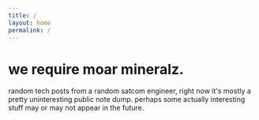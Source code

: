 ```yaml
---
title: /
layout: home
permalink: /
---
```


# we require moar mineralz.

random tech posts from a random satcom engineer, right now it's mostly a pretty uninteresting public note dump.  perhaps some actually interesting stuff may or may not appear in the future.
